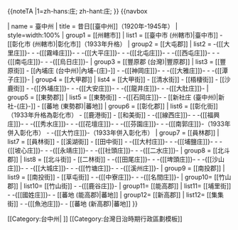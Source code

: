 {{noteTA
|1=zh-hans:庄; zh-hant:庄;
}}
{{navbox
<!-- | navbar = plain -->
| name   = 臺中州
| title  = 昔日[[臺中州]]（1920年-1945年）
| style=width:100%
| group1 = [[州轄市]]
|  list1 = [[臺中市 (州轄市)|臺中市]] - [[彰化市 (州轄市)|彰化市]]（1933年升格）
| group2 = [[大屯郡]]
|  list2 = -{[[大里庄]]}- - -{[[霧峰庄]]}- - -{[[大平庄]]}- - -{[[北屯庄]]}- - -{[[西屯庄]]}- - -{[[南屯庄]]}- - -{[[烏日庄]]}-
| group3 = [[豐原郡 (台灣)|豐原郡]]
|  list3 = [[豐原街]] - [[內埔庄 (台中州)|內埔-{庄}-]] - -{[[神岡庄]]}- - -{[[大雅庄]]}- - -{[[潭子庄]]}-
| group4 = [[大甲郡]]
|  list4 = [[大甲街]] - [[清水街]] - [[梧棲街]] - [[沙鹿街]] - -{[[外埔庄]]}- - -{[[大安庄]]}- - -{[[龍井庄]]}- - -{[[大肚庄]]}-
| group5 = [[東勢郡]]
|  list5 = [[東勢街]] - -{[[石岡庄]]}- - [[新社庄 (臺中州)|新社-{庄}-]] - [[蕃地 (東勢郡)|蕃地]]
| group6 = [[彰化郡]]
|  list6 = [[彰化街]]（1933年升格為彰化市） - [[鹿港街]] - [[和美街]] - -{[[線西庄]]}- - -{[[福興庄]]}- - -{[[秀水庄]]}- - -{[[花壇庄]]}- - -{[[芬園庄]]}- - -{[[南郭庄]]}-（1933年併入彰化市） - -{[[大竹庄]]}-（1933年併入彰化市）
| group7 = [[員林郡]]
|  list7 = [[員林街]] - [[溪湖街]] - [[田中街]] - -{[[大村庄]]}- - -{[[埔鹽庄]]}- - -{[[坡心庄]]}- - -{[[永靖庄]]}- - -{[[社頭庄]]}- - -{[[二水庄]]}-
| group8 = [[北斗郡]]
|  list8 = [[北斗街]] - [[二林街]] - -{[[田尾庄]]}- - -{[[埤頭庄]]}- - -{[[沙山庄]]}- - -{[[大城庄]]}- - -{[[竹塘庄]]}- - -{[[溪州庄]]}-
| group9 = [[南投郡]]
|  list9 = [[南投街]] - [[草屯街]] - -{[[中寮庄]]}- - -{[[名間庄]]}-
| group10= [[竹山郡]]
|  list10= [[竹山街]] - -{[[鹿谷庄]]}-
| group11= [[能高郡]]
|  list11= [[埔里街]] - -{[[國姓庄]]}- - [[蕃地 (能高郡)|蕃地]]
| group12= [[新高郡]]
|  list12= [[集集街]] - -{[[魚池庄]]}- - [[蕃地 (新高郡)|蕃地]]
}}

<noinclude>
[[Category:台中州| ]]
[[Category:台灣日治時期行政區劃模板]]
</noinclude>